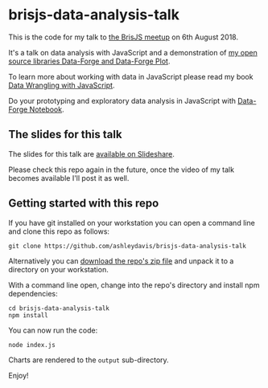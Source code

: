 # brisjs-data-analysis-talk

This is the code for my talk to [the BrisJS meetup](https://brisjs.org/) on 6th August 2018.

It's a talk on data analysis with JavaScript and a demonstration of [my open source libraries Data-Forge and Data-Forge Plot](http://www.data-forge-js.com/).

To learn more about working with data in JavaScript please read my book [Data Wrangling with JavaScript](http://bit.ly/2t2cJu2).

Do your prototyping and exploratory data analysis in JavaScript with [Data-Forge Notebook](http://www.data-forge-notebook.com/).

## The slides for this talk

The slides for this talk are [available on Slideshare](https://www.slideshare.net/AshleyDavis33/data-analysis-in-javascript).

Please check this repo again in the future, once the video of my talk becomes available I'll post it as well.

## Getting started with this repo

If you have git installed on your workstation you can open a command line and clone this repo as follows:

    git clone https://github.com/ashleydavis/brisjs-data-analysis-talk

Alternatively you can [download the repo's zip file](https://github.com/ashleydavis/brisjs-data-analysis-talk/archive/master.zip) and unpack it to a directory on your workstation.

With a command line open, change into the repo's directory and install npm dependencies:

    cd brisjs-data-analysis-talk
    npm install

You can now run the code:

    node index.js

Charts are rendered to the `output` sub-directory.

Enjoy!